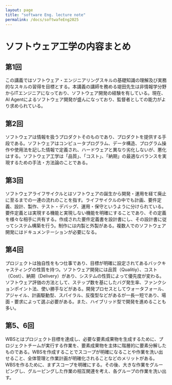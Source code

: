 ```yaml
---
layout: page
title: "software Eng. lecture note"
permalink: /docs/softwafeEng2025
---
```


# ソフトウェア工学の内容まとめ
## 第1回
この講義ではソフトウェア・エンジニアリングスキルの基礎知識の理解及び実務的なスキルの習得を目標とする。本講義の講師を務める堤田先生は非情報学分野からITエンジニアになっており、ソフトウェア開発の経験を有している。現在、AI Agentによるソフトウェア開発が盛んになっており、監督者としての能力がより求められている。
## 第2回
ソフトウェアは情報を扱うプロダクトそのものであり、プロダクトを提供する手段である。ソフトウェアはコンピュータプログラム、データ構造、プログラム操作や使用法を記した情報で定義され、ハードウェアと異なり劣化しないが、悪化はする。ソフトウェア工学は「品質」、「コスト」、「納期」の最適なバランスを実現するための手法・方法論のことである。
## 第3回
ソフトウェアライフサイクルとはソフトウェアの誕生から開発・運用を経て廃止に至るまでの一連の流れのことを指す。ライフサイクルの中でも計画、要件定義、設計、製作、テスト・デバッグ、運用・保守というように分けられている。要件定義とは実現する機能と実現しない機能を明確にすることであり、その定義を様々な相手に共有する。作成された要件定義書を設計書にし、その設計書に従ってシステム構築を行う。制作には内製と外製がある。複数人でのソフトウェア開発にはドキュメンテーションが必要になる。
## 第4回
プロジェクトは独自性をもつ仕事であり、目標が明確に設定されてあるバックキャスティングの性質を持つ。ソフトウェア開発には品質（Qualitiy）、コスト（Cost）、納期（Delivery）があり、システムの性質によって優先度が変わる。ソフトウェア評価の方法として、ステップ数を基にしたバグ発生率、ファンクションポイント法、使い勝手などがある。開発プロセスとしてウォータフォール、アジャイル、計画駆動型、スパイラル、反復型などがあるが一長一短であり、場面・要求によって選ぶ必要がある。また、ハイブリッド型で開発を進めることも多い。
## 第5、6回
WBSとはプロジェクト目標を達成し、必要な要素成果物を生成するために、プロジェクトチームが実行する作業を、要素成果物を主体に階層的に要素分解したものである。WBSを作成することでスコープが明確になることや作業を洗い出せること、全体管理と作業計画が明確化されることなどのメリットがある。WBSを作るために、まずスコープを明確にする。その後、大きな作業をグルーピングし、グルーピングした作業の相互関連を考え、各グループの作業を洗い出す。